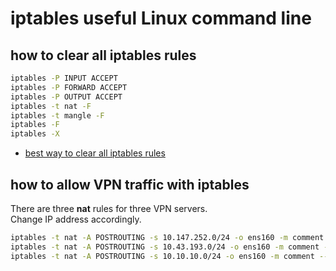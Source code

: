 # iptables useful Linux command line

## how to clear all iptables rules 
```bash
iptables -P INPUT ACCEPT
iptables -P FORWARD ACCEPT
iptables -P OUTPUT ACCEPT
iptables -t nat -F
iptables -t mangle -F
iptables -F
iptables -X
```

 - [best way to clear all iptables rules](https://serverfault.com/questions/200635/best-way-to-clear-all-iptables-rules)

## how to allow VPN traffic with iptables
There are three **nat** rules for three VPN servers.  
Change IP address accordingly.  

```bash
iptables -t nat -A POSTROUTING -s 10.147.252.0/24 -o ens160 -m comment --comment openvpn-nat-rule -j MASQUERADE
iptables -t nat -A POSTROUTING -s 10.43.193.0/24 -o ens160 -m comment --comment wireguard-nat-rule -j MASQUERADE
iptables -t nat -A POSTROUTING -s 10.10.10.0/24 -o ens160 -m comment --comment openconnect-nat-rule -j MASQUERADE
```
